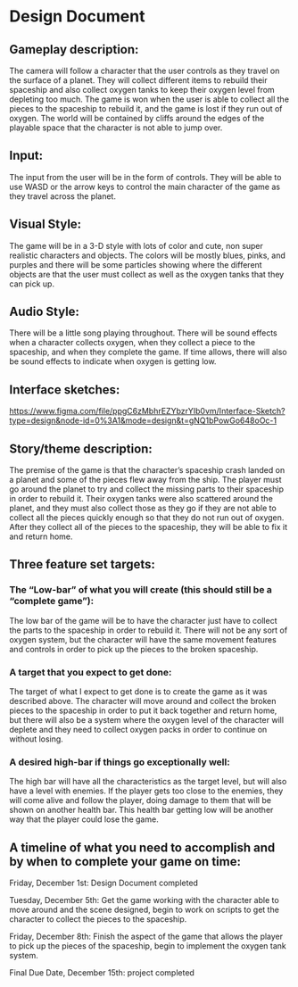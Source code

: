 # Design Document

## Gameplay description:
The camera will follow a character that the user controls as they travel on the surface of a planet. They will collect different items to rebuild their spaceship and also collect oxygen tanks to keep their oxygen level from depleting too much. The game is won when the user is able to collect all the pieces to the spaceship to rebuild it, and the game is lost if they run out of oxygen. The world will be contained by cliffs around the edges of the playable space that the character is not able to jump over. 

## Input:
The input from the user will be in the form of controls. They will be able to use WASD or the arrow keys to control the main character of the game as they travel across the planet. 

## Visual Style:
The game will be in a 3-D style with lots of color and cute, non super realistic characters and objects. The colors will be mostly blues, pinks, and purples and there will be some particles showing where the different objects are that the user must collect as well as the oxygen tanks that they can pick up. 

## Audio Style:
There will be a little song playing throughout. There will be sound effects when a character collects oxygen, when they collect a piece to the spaceship, and when they complete the game. If time allows, there will also be sound effects to indicate when oxygen is getting low. 

## Interface sketches:
https://www.figma.com/file/ppgC6zMbhrEZYbzrYIb0vm/Interface-Sketch?type=design&node-id=0%3A1&mode=design&t=gNQ1bPowGo648oOc-1 

## Story/theme description:
The premise of the game is that the character’s spaceship crash landed on a planet and some of the pieces flew away from the ship. The player must go around the planet to try and collect the missing parts to their spaceship in order to rebuild it. Their oxygen tanks were also scattered around the planet, and they must also collect those as they go if they are not able to collect all the pieces quickly enough so that they do not run out of oxygen. After they collect all of the pieces to the spaceship, they will be able to fix it and return home. 

## Three feature set targets:
### The “Low-bar” of what you will create (this should still be a “complete game”):
The low bar of the game will be to have the character just have to collect the parts to the spaceship in order to rebuild it. There will not be any sort of oxygen system, but the character will have the same movement features and controls in order to pick up the pieces to the broken spaceship. 

### A target that you expect to get done:
The target of what I expect to get done is to create the game as it was described above. The character will move around and collect the broken pieces to the spaceship in order to put it back together and return home, but there will also be a system where the oxygen level of the character will deplete and they need to collect oxygen packs in order to continue on without losing. 

### A desired high-bar if things go exceptionally well:
The high bar will have all the characteristics as the target level, but will also have a level with enemies. If the player gets too close to the enemies, they will come alive and follow the player, doing damage to them that will be shown on another health bar. This health bar getting low will be another way that the player could lose the game. 

## A timeline of what you need to accomplish and by when to complete your game on time:

Friday, December 1st: Design Document completed

Tuesday, December 5th: Get the game working with the character able to move around and the scene designed, begin to work on scripts to get the character to collect the pieces to the spaceship.

Friday, December 8th: Finish the aspect of the game that allows the player to pick up the pieces of the spaceship, begin to implement the oxygen tank system. 

Final Due Date, December 15th: project completed
